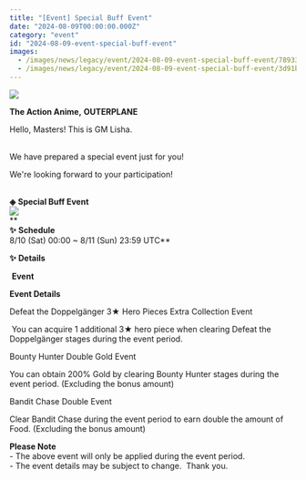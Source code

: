 ```yaml
---
title: "[Event] Special Buff Event"
date: "2024-08-09T00:00:00.000Z"
category: "event"
id: "2024-08-09-event-special-buff-event"
images:
  - /images/news/legacy/event/2024-08-09-event-special-buff-event/78933287dd38475aa79934cd937ad938.webp
  - /images/news/legacy/event/2024-08-09-event-special-buff-event/3d91b0c84fe9421ab86d9f0b52997c12.webp
---
```


![](/images/news/legacy/event/2024-08-09-event-special-buff-event/78933287dd38475aa79934cd937ad938.webp)  

**The Action Anime,** **OUTERPLANE**        

Hello, Masters! This is GM Lisha.  
 

We have prepared a special event just for you!

We're looking forward to your participation!  
 

**◈** **Special Buff Event**  
![](/images/news/legacy/event/2024-08-09-event-special-buff-event/3d91b0c84fe9421ab86d9f0b52997c12.webp)  
**  
**✨** **Schedule**   
8/10 (Sat) 00:00 ~ 8/11 (Sun) 23:59 UTC**  
  
**✨** **Details**

 **Event**

**Event Details**

Defeat the Doppelgänger 3★ Hero Pieces Extra Collection Event

 You can acquire 1 additional 3★ hero piece when clearing Defeat the Doppelgänger stages during the event period.

Bounty Hunter Double Gold Event

You can obtain 200% Gold by clearing Bounty Hunter stages during the event period. (Excluding the bonus amount)

Bandit Chase Double Event  

Clear Bandit Chase during the event period to earn double the amount of Food. (Excluding the bonus amount)  

  
  
**Please Note**  
\- The above event will only be applied during the event period.  
\- The event details may be subject to change.  Thank you.
